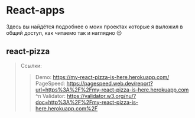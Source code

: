 # React-apps
Здесь вы найдётся подробнее о моих проектах которые я выложил в общий доступ, как читаемо так и наглядно &#128521;

## react-pizza
<!-- live: https://my-react-pizza-is-here.herokuapp.com/
pageSpeed: https://pagespeed.web.dev/report?url=https%3A%2F%2Fmy-react-pizza-is-here.herokuapp.com
validator: https://validator.w3.org/nu/?doc=http%3A%2F%2Fmy-react-pizza-is-here.herokuapp.com%2F -->
> Ссылки:
>> Demo: https://my-react-pizza-is-here.herokuapp.com/
>> PageSpeed: https://pagespeed.web.dev/report?url=https%3A%2F%2Fmy-react-pizza-is-here.herokuapp.com ^n
>> Validator: https://validator.w3.org/nu/?doc=http%3A%2F%2Fmy-react-pizza-is-here.herokuapp.com%2F